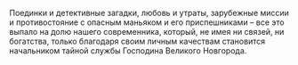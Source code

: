 <!--2016-11-26 21:19:56-->
Поединки и детективные загадки, любовь и утраты, зарубежные миссии и противостояние с опасным маньяком и его приспешниками – все это выпало на долю нашего современника, который, не имея ни связей, ни богатства, только благодаря своим личным качествам становится начальником тайной службы Господина Великого Новгорода.